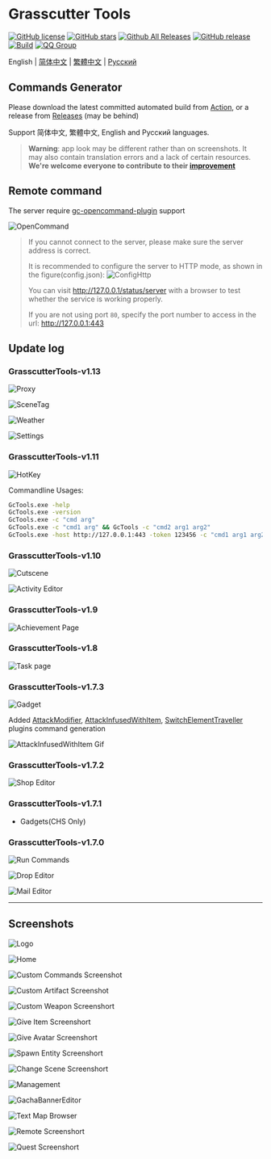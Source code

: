 # Grasscutter Tools

[![GitHub license](https://img.shields.io/github/license/jie65535/GrasscutterCommandGenerator)](https://github.com/jie65535/GrasscutterCommandGenerator/blob/main/LICENSE)
[![GitHub stars](https://img.shields.io/github/stars/jie65535/GrasscutterCommandGenerator)](https://github.com/jie65535/GrasscutterCommandGenerator/stargazers)
[![Github All Releases](https://img.shields.io/github/downloads/jie65535/GrasscutterCommandGenerator/total.svg)](https://github.com/jie65535/GrasscutterCommandGenerator/releases)
[![GitHub release](https://img.shields.io/github/v/release/jie65535/GrasscutterCommandGenerator)](https://github.com/jie65535/GrasscutterCommandGenerator/releases/latest)
[![Build](https://github.com/jie65535/GrasscutterCommandGenerator/actions/workflows/build.yml/badge.svg)](https://github.com/jie65535/GrasscutterCommandGenerator/actions/workflows/build.yml)
[![QQ Group](https://pub.idqqimg.com/wpa/images/group.png)](http://qm.qq.com/cgi-bin/qm/qr?_wv=1027&k=fBizzp6RwJsIY7gFlmd4L-WG0V3aF8X3&authKey=mTjf%2B7jCIZess1HTRi05e5yi%2FHKA1auMwE8%2FJ960PFWk8WMATST654gWPi4OTHTZ&noverify=0&group_code=835489603)

English | [简体中文](README_zh-cn.md) | [繁體中文](README_zh-tw.md) | [Русский](README_ru-RU.md)

## Commands Generator

Please download the latest committed automated build from [Action](https://github.com/jie65535/GrasscutterCommandGenerator/actions/workflows/build.yml), or a release from [Releases](https://github.com/jie65535/GrasscutterCommandGenerator/releases) (may be behind)

Support 简体中文, 繁體中文, English and Русский languages.

> **Warning**: app look may be different rather than on screenshots. It may also contain translation errors and a lack of certain resources. **We're welcome everyone to contribute to their [improvement](/Source/GrasscutterTools/Resources/en-us)**

## Remote command

The server require [gc-opencommand-plugin](https://github.com/jie65535/gc-opencommand-plugin) support

![OpenCommand](Doc/Screenshots/OpenCommand.gif)

> If you cannot connect to the server, please make sure the server address is correct.
>
> It is recommended to configure the server to HTTP mode, as shown in the figure(config.json):
> ![ConfigHttp](Doc/Screenshots/ConfigHttp.png)
> 
> You can visit http://127.0.0.1/status/server with a browser to test whether the service is working properly.
>
> If you are not using port `80`, specify the port number to access in the url: http://127.0.0.1:443

## Update log

### GrasscutterTools-v1.13
![Proxy](Doc/Screenshots-en/22-Proxy.png)

![SceneTag](Doc/Screenshots-en/23-SceneTag.png)

![Weather](Doc/Screenshots-en/24-Weather.png)

![Settings](Doc/Screenshots-en/25-Settings.png)

### GrasscutterTools-v1.11
![HotKey](Doc/Screenshots-en/21-HotKey.png)

Commandline Usages:
```bash
GcTools.exe -help
GcTools.exe -version
GcTools.exe -c "cmd arg"
GcTools.exe -c "cmd1 arg" && GcTools -c "cmd2 arg1 arg2"
GcTools.exe -host http://127.0.0.1:443 -token 123456 -c "cmd1 arg1 arg2 | cmd2 | cmd3 arg"
```

### GrasscutterTools-v1.10
![Cutscene](Doc/Screenshots-en/7-ChangeScene.png)

![Activity Editor](Doc/Screenshots-en/20-ActivityEditor.png)

### GrasscutterTools-v1.9
![Achievement Page](Doc/Screenshots-en/19-AchievementPage.png)

### GrasscutterTools-v1.8
![Task page](Doc/Screenshots-en/18-TaskPage.png)

### GrasscutterTools-v1.7.3
![Gadget](Doc/Screenshots-en/6-SpawnEntity.png)

Added [AttackModifier](https://github.com/NotThorny/AttackModifier), [AttackInfusedWithItem](https://github.com/snoobi-seggs/AttackInfusedWithItem), [SwitchElementTraveller](https://github.com/Penelopeep/SwitchElementTraveller) plugins command generation

![AttackInfusedWithItem Gif](Doc/Screenshots/AttackMod.gif)

### GrasscutterTools-v1.7.2
![Shop Editor](Doc/Screenshots-en/17-ShopEditor.png)

### GrasscutterTools-v1.7.1
 - Gadgets(CHS Only)

### GrasscutterTools-v1.7.0

![Run Commands](Doc/Screenshots/RunMultipleCommands.png)

![Drop Editor](Doc/Screenshots-en/15-DropEditor.png)

![Mail Editor](Doc/Screenshots-en/16-MailEditor.png)

---


## Screenshots

![Logo](Doc/Screenshots/GrasscutterLogo.png)

![Home](Doc/Screenshots-en/0-Home.png)

![Custom Commands Screenshot](Doc/Screenshots-en/1-CustomCommands.png)

![Custom Artifact Screenshot](Doc/Screenshots-en/2-CustomArtifact.png)

![Custom Weapon Screenshort](Doc/Screenshots-en/3-CustomWeapon.png)

![Give Item Screenshort](Doc/Screenshots-en/4-GiveItem.png)

![Give Avatar Screenshort](Doc/Screenshots-en/5-GiveAvatar.png)

![Spawn Entity Screenshort](Doc/Screenshots-en/6-SpawnEntity.png)

![Change Scene Screenshort](Doc/Screenshots-en/7-ChangeScene.png)

![Management](Doc/Screenshots-en/9-Manage.png)

![GachaBannerEditor](Doc/Screenshots-en/10-GachaBannerEditor.png)

![Text Map Browser](Doc/Screenshots-en/11-TextMapBrowser.png)

![Remote Screenshort](Doc/Screenshots-en/12-Remote.png)

![Quest Screenshort](Doc/Screenshots-en/13-Quest.png)
